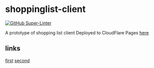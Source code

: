# shoppinglist-client

[![GitHub Super-Linter](https://github.com/plan-buy-eat/shoppinglist-client/actions/workflows/linter.yaml/badge.svg?branch=main)](https://github.com/marketplace/actions/super-linter)

A prototype of shopping list client
Deployed to CloudFlare Pages [here](https://shoppinglist.turevskiy.kharkiv.ua)

## links
[first](https://github.com/marmelab/react-adminhttps://github.com/marmelab/react-admin)
[second](https://marmelab.com/react-admin/Tutorial.html)

